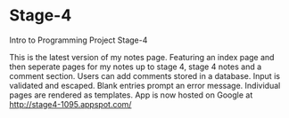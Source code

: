 # Stage-4
Intro to Programming Project Stage-4

This is the latest version of my notes page. Featuring an index page and then seperate pages for my notes up to stage 4, stage 4 notes and a comment section. Users can add comments stored in a database. Input is validated and escaped. Blank entries
prompt an error message. Individual pages are rendered as templates. App is now hosted on Google at http://stage4-1095.appspot.com/ 
